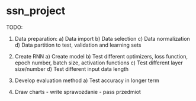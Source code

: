 # ssn_project
TODO:
1) Data preparation:
    a) Data import
    b) Data selection
    c) Data normalization
    d) Data partition to test, validation and learning sets

2) Create RNN
    a) Create model
    b) Test different optimizers, loss function, epoch number, batch size, activation functions
    c) Test different layer size/number
    d) Test different input data length
    
3) Develop evaluation method
    a) Test accuracy in longer term

4) Draw charts - write sprawozdanie - pass przedmiot
